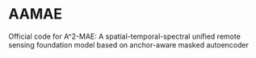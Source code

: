 # AAMAE
Official code for A^2-MAE: A spatial-temporal-spectral unified remote sensing foundation model based on anchor-aware masked autoencoder
